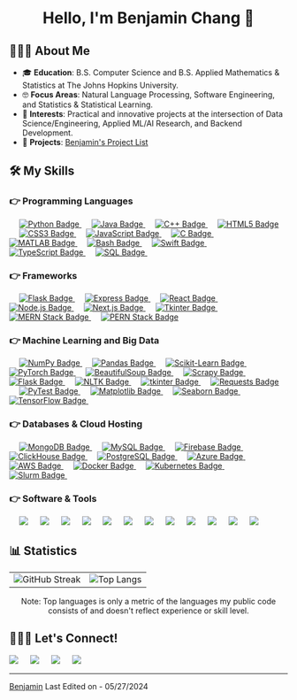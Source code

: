 <h1 align="center">Hello, I'm Benjamin Chang 👋 </h1>

## 👨🏻‍💻 About Me
- 🎓 **Education**: B.S. Computer Science and B.S. Applied Mathematics & Statistics at The Johns Hopkins University.
- 🤓 **Focus Areas**: Natural Language Processing, Software Engineering, and Statistics & Statistical Learning.
- 🔭 **Interests**: Practical and innovative projects at the intersection of Data Science/Engineering, Applied ML/AI Research, and Backend Development.
- 📂 **Projects**: [Benjamin's Project List](https://github.com/benchang323/benchang323/blob/main/PROJECTS.md)

## 🛠️ My Skills

### 👉 Programming Languages
<p align="left">
	  &emsp;
  <a href="https://www.python.org" target="_blank">
    <img src="https://img.shields.io/badge/-Python-3776AB?style=for-the-badge&logo=python&logoColor=white" alt="Python Badge"/>
  </a>
	  &emsp;
  <a href="https://www.java.com" target="_blank">
    <img src="https://img.shields.io/badge/-Java-007396?style=for-the-badge&logo=java&logoColor=white" alt="Java Badge"/>
  </a>
	  &emsp;
  <a href="https://www.w3schools.com/cpp/" target="_blank">
    <img src="https://img.shields.io/badge/-C++-00599C?style=for-the-badge&logo=cplusplus&logoColor=white" alt="C++ Badge"/>
  </a>
	  &emsp;
  <a href="https://www.w3.org/html/" target="_blank">
    <img src="https://img.shields.io/badge/-HTML5-E34F26?style=for-the-badge&logo=html5&logoColor=white" alt="HTML5 Badge"/>
  </a>
	  &emsp;
  <a href="https://www.w3schools.com/css/" target="_blank">
    <img src="https://img.shields.io/badge/-CSS3-1572B6?style=for-the-badge&logo=css3&logoColor=white" alt="CSS3 Badge"/>
  </a>
	  &emsp;
  <a href="https://developer.mozilla.org/en-US/docs/Web/JavaScript" target="_blank">
    <img src="https://img.shields.io/badge/-JavaScript-F7DF1E?style=for-the-badge&logo=javascript&logoColor=black" alt="JavaScript Badge"/>
  </a>
	  &emsp;
  <a href="https://www.cprogramming.com/" target="_blank">
    <img src="https://img.shields.io/badge/-C-A8B9CC?style=for-the-badge&logo=c&logoColor=white" alt="C Badge"/>
  </a>
	  &emsp;
  <a href="https://www.mathworks.com/products/matlab.html" target="_blank">
    <img src="https://img.shields.io/badge/-MATLAB-E16737?style=for-the-badge&logo=matlab&logoColor=white" alt="MATLAB Badge"/>
  </a>
	  &emsp;
  <a href="https://www.gnu.org/software/bash/" target="_blank">
    <img src="https://img.shields.io/badge/-Bash-4EAA25?style=for-the-badge&logo=gnubash&logoColor=white" alt="Bash Badge"/>
  </a>
	  &emsp;
  <a href="https://developer.apple.com/swift/" target="_blank">
    <img src="https://img.shields.io/badge/-Swift-FA7343?style=for-the-badge&logo=swift&logoColor=white" alt="Swift Badge"/>
  </a>
	  &emsp;
  <a href="https://www.typescriptlang.org/" target="_blank">
    <img src="https://img.shields.io/badge/-TypeScript-3178C6?style=for-the-badge&logo=typescript&logoColor=white" alt="TypeScript Badge"/>
  </a>
	  &emsp;
  <a href="https://www.sql.org/" target="_blank">
    <img src="https://img.shields.io/badge/-SQL-003B57?style=for-the-badge&logo=database&logoColor=white" alt="SQL Badge"/>
  </a>
	  &emsp;
</p>

### 👉 Frameworks
<p>
		  &emsp;
<a href="https://flask.palletsprojects.com/" target="_blank">
    <img src="https://img.shields.io/badge/-Flask-000000?style=for-the-badge&logo=flask&logoColor=white" alt="Flask Badge"/>
</a>
		  &emsp;
<a href="https://expressjs.com/" target="_blank">
    <img src="https://img.shields.io/badge/-Express-000000?style=for-the-badge&logo=express&logoColor=white" alt="Express Badge"/>
</a>
		  &emsp;
<a href="https://reactjs.org/" target="_blank">
    <img src="https://img.shields.io/badge/-React-61DAFB?style=for-the-badge&logo=react&logoColor=black" alt="React Badge"/>
</a>
		  &emsp;
<a href="https://nodejs.org/" target="_blank">
    <img src="https://img.shields.io/badge/-Node.js-339933?style=for-the-badge&logo=node-dot-js&logoColor=white" alt="Node.js Badge"/>
</a>
		  &emsp;
<a href="https://nextjs.org/" target="_blank">
    <img src="https://img.shields.io/badge/-Next.js-000000?style=for-the-badge&logo=next-dot-js&logoColor=white" alt="Next.js Badge"/>
</a>
		  &emsp;
<a href="https://docs.python.org/3/library/tkinter.html" target="_blank">
    <img src="https://img.shields.io/badge/-Tkinter-0078D4?style=for-the-badge&logo=python&logoColor=white" alt="Tkinter Badge"/>
</a>
		  &emsp;
	<a href="https://www.mongodb.com/mern-stack" target="_blank">
    <img src="https://img.shields.io/badge/-MERN%20Stack-47A248?style=for-the-badge&logo=mongodb&logoColor=white" alt="MERN Stack Badge"/>
</a>
	  &emsp;
	<a href="https://www.postgresql.org/about/news/the-pern-stack-2148/" target="_blank">
    <img src="https://img.shields.io/badge/-PERN%20Stack-336791?style=for-the-badge&logo=postgresql&logoColor=white" alt="PERN Stack Badge"/>
</a>

</p>


### 👉 Machine Learning and Big Data
<p>
<!-- PyData Stack -->
		  &emsp;
<a href="https://numpy.org/" target="_blank">
  <img src="https://img.shields.io/badge/-NumPy-013243?style=for-the-badge&logo=numpy&logoColor=white" alt="NumPy Badge"/>
</a>
		  &emsp;
<a href="https://pandas.pydata.org/" target="_blank">
  <img src="https://img.shields.io/badge/-Pandas-150458?style=for-the-badge&logo=pandas&logoColor=white" alt="Pandas Badge"/>
</a>
		  &emsp;
<a href="https://scikit-learn.org/" target="_blank">
  <img src="https://img.shields.io/badge/-scikit_learn-F7931E?style=for-the-badge&logo=scikit-learn&logoColor=white" alt="Scikit-Learn Badge"/>
</a>
	  &emsp;
<!-- Machine Learning & Web Scraping -->
<a href="https://pytorch.org/" target="_blank">
  <img src="https://img.shields.io/badge/-PyTorch-EE4C2C?style=for-the-badge&logo=pytorch&logoColor=white" alt="PyTorch Badge"/>
</a>
		  &emsp;
<a href="https://www.crummy.com/software/BeautifulSoup/" target="_blank">
  <img src="https://img.shields.io/badge/-BeautifulSoup-8C5430?style=for-the-badge" alt="BeautifulSoup Badge"/>
</a>
		  &emsp;
<a href="https://scrapy.org/" target="_blank">
  <img src="https://img.shields.io/badge/-Scrapy-60AC5D?style=for-the-badge&logo=scrapy&logoColor=white" alt="Scrapy Badge"/>
</a>
		  &emsp;
<a href="https://flask.palletsprojects.com/" target="_blank">
  <img src="https://img.shields.io/badge/-Flask-000000?style=for-the-badge&logo=flask&logoColor=white" alt="Flask Badge"/>
</a>
		  &emsp;
<a href="https://www.nltk.org/" target="_blank">
  <img src="https://img.shields.io/badge/-NLTK-2E7DBA?style=for-the-badge&logo=natural-language-toolkit&logoColor=white" alt="NLTK Badge"/>
</a>
		  &emsp;
<a href="https://docs.python.org/3/library/tkinter.html" target="_blank">
  <img src="https://img.shields.io/badge/-tkinter-FFD43B?style=for-the-badge" alt="tkinter Badge"/>
</a>
		  &emsp;
<a href="https://docs.python-requests.org/" target="_blank">
  <img src="https://img.shields.io/badge/-Requests-3776AB?style=for-the-badge&logo=python&logoColor=white" alt="Requests Badge"/>
</a>
		  &emsp;
<a href="https://docs.pytest.org/" target="_blank">
  <img src="https://img.shields.io/badge/-PyTest-0A9EDC?style=for-the-badge&logo=pytest&logoColor=white" alt="PyTest Badge"/>
</a>
	  &emsp;

<!-- Additional Common Libraries -->
<a href="https://matplotlib.org/" target="_blank">
  <img src="https://img.shields.io/badge/-Matplotlib-11557C?style=for-the-badge&logo=matplotlib&logoColor=white" alt="Matplotlib Badge"/>
</a>	
&emsp;
<a href="https://seaborn.pydata.org/" target="_blank">
  <img src="https://img.shields.io/badge/-Seaborn-76B900?style=for-the-badge&logo=seaborn&logoColor=white" alt="Seaborn Badge"/>
</a>
	  &emsp;
<a href="https://www.tensorflow.org/" target="_blank">
  <img src="https://img.shields.io/badge/-TensorFlow-FF6F00?style=for-the-badge&logo=tensorflow&logoColor=white" alt="TensorFlow Badge"/>
</a>
	  &emsp;
</p>


### 👉 Databases & Cloud Hosting
<p align="left">
		  &emsp;
<a href="https://www.mongodb.com/" target="_blank">
  <img src="https://img.shields.io/badge/-MongoDB-47A248?style=for-the-badge&logo=mongodb&logoColor=white" alt="MongoDB Badge"/>
</a>
		  &emsp;
<a href="https://www.mysql.com/" target="_blank">
  <img src="https://img.shields.io/badge/-MySQL-4479A1?style=for-the-badge&logo=mysql&logoColor=white" alt="MySQL Badge"/>
</a>
		  &emsp;
<a href="https://firebase.google.com/" target="_blank">
  <img src="https://img.shields.io/badge/-Firebase-FFCA28?style=for-the-badge&logo=firebase&logoColor=white" alt="Firebase Badge"/>
</a>
		  &emsp;
<a href="https://clickhouse.com/" target="_blank">
  <img src="https://img.shields.io/badge/-ClickHouse-FFCA28?style=for-the-badge&logo=clickhouse&logoColor=white" alt="ClickHouse Badge"/>
</a>
		  &emsp;
<a href="https://www.postgresql.org/" target="_blank">
  <img src="https://img.shields.io/badge/-PostgreSQL-336791?style=for-the-badge&logo=postgresql&logoColor=white" alt="PostgreSQL Badge"/>
</a>
		  &emsp;
<a href="https://azure.microsoft.com/" target="_blank">
  <img src="https://img.shields.io/badge/-Azure-0089D6?style=for-the-badge&logo=microsoftazure&logoColor=white" alt="Azure Badge"/>
</a>
		  &emsp;
<a href="https://aws.amazon.com/" target="_blank">
  <img src="https://img.shields.io/badge/-AWS-232F3E?style=for-the-badge&logo=amazonaws&logoColor=white" alt="AWS Badge"/>
</a>
		  &emsp;
<a href="https://www.docker.com/" target="_blank">
  <img src="https://img.shields.io/badge/-Docker-2496ED?style=for-the-badge&logo=docker&logoColor=white" alt="Docker Badge"/>
</a>
		  &emsp;
<a href="https://kubernetes.io/" target="_blank">
  <img src="https://img.shields.io/badge/-Kubernetes-326CE5?style=for-the-badge&logo=kubernetes&logoColor=white" alt="Kubernetes Badge"/>
</a>
		  &emsp;
<a href="https://slurm.schedmd.com/" target="_blank">
  <img src="https://img.shields.io/badge/-Slurm-76B900?style=for-the-badge&logo=slurm&logoColor=white" alt="Slurm Badge"/>
</a>
	  &emsp;

</p>



 ### 👉 Software & Tools
<p align="left">
  <p align="left">
  <!-- Existing Tools -->
  &emsp;
  <a href="https://colab.research.google.com/" target="_blank" style="text-decoration: none;">
    <img src="https://img.shields.io/badge/-Colab-F9AB00?style=for-the-badge&logo=google-colab&logoColor=white"></img>
  </a>
  &emsp;
  <a href="https://git-scm.com/" target="_blank" style="text-decoration: none;">
    <img src="https://img.shields.io/badge/-Git-F05032?style=for-the-badge&logo=git&logoColor=white"></img>
  </a>
  &emsp;
  <a href="https://www.linux.org/" target="_blank" style="text-decoration: none;">
    <img src="https://img.shields.io/badge/-Linux-FCC624?style=for-the-badge&logo=linux&logoColor=black"></img>
  </a>
  &emsp;
  <a href="https://code.visualstudio.com/" target="_blank" style="text-decoration: none;">
    <img src="https://img.shields.io/badge/-Visual%20Studio%20Code-007ACC?style=for-the-badge&logo=visual-studio-code&logoColor=white"></img>
  </a>
  &emsp;
  <a href="https://stackoverflow.com/" target="_blank" style="text-decoration: none;">
    <img src="https://img.shields.io/badge/-Stack%20Overflow-FE7A16?style=for-the-badge&logo=stack-overflow&logoColor=white"></img>
  </a>
  &emsp;
  <a href="https://www.jenkins.io/" target="_blank" style="text-decoration: none;">
    <img src="https://img.shields.io/badge/-Jenkins-D24939?style=for-the-badge&logo=jenkins&logoColor=white"></img>
  </a>
  &emsp;
  <a href="https://www.anaconda.com/" target="_blank" style="text-decoration: none;">
    <img src="https://img.shields.io/badge/-Anaconda-44A833?style=for-the-badge&logo=anaconda&logoColor=white"></img>
  </a>
  &emsp;
  <a href="https://www.postman.com/" target="_blank" style="text-decoration: none;">
    <img src="https://img.shields.io/badge/-Postman-FF6C37?style=for-the-badge&logo=postman&logoColor=white"></img>
  </a>
  &emsp;
  <!-- New Tools -->
  <a href="https://www.google.com/sheets/about/" target="_blank" style="text-decoration: none;">
    <img src="https://img.shields.io/badge/-Google%20Sheets-34A853?style=for-the-badge&logo=google-sheets&logoColor=white"></img>
  </a>
  &emsp;
  <a href="https://slack.com/" target="_blank" style="text-decoration: none;">
    <img src="https://img.shields.io/badge/-Slack-4A154B?style=for-the-badge&logo=slack&logoColor=white"></img>
  </a>
  &emsp;
  <a href="https://www.atlassian.com/software/jira" target="_blank" style="text-decoration: none;">
    <img src="https://img.shields.io/badge/-Jira-0052CC?style=for-the-badge&logo=jira&logoColor=white"></img>
  </a>
  &emsp;
	    <a href="https://www.figma.com/" target="_blank" style="text-decoration: none;">
    <img src="https://img.shields.io/badge/-Figma-F24E1E?style=for-the-badge&logo=figma&logoColor=white"></img>
  </a>
  &emsp;
  <!-- Add more as required -->
</p>

</p>

## 📊 Statistics

<p align="center">
  <table align="center">
    <tr>
      <td align="center">
        <img src="https://github-readme-streak-stats.herokuapp.com/?user=benchang323&theme=dark" alt="GitHub Streak" />
      </td>
      <td align="center">
        <img src="https://github-readme-stats.vercel.app/api/top-langs/?username=benchang323&layout=compact&theme=radical" alt="Top Langs" />
      </td>
    </tr>
  </table>
</p>
<p align="center">
  Note: Top languages is only a metric of the languages my public code consists of and doesn't reflect experience or skill level.
</p>

## 🙋🏻‍♂️ Let's Connect!
<p>	
	<a target="_blank" href="https://www.linkedin.com/in/benjaminchang7/" style="text-decoration: none;">
		<img src="https://img.shields.io/badge/-LinkedIn-0077B5?style=for-the-badge&logo=Linkedin&logoColor=white"></img>
	</a>
	&emsp;	
	<a target="_blank" href="mailto:bchang26@jhu.edu" style="text-decoration: none;">
		<img src="https://img.shields.io/badge/-Email-D14836?style=for-the-badge&logo=Gmail&logoColor=white"></img>
	</a>
	&emsp;
	<a target="_blank" href="https://github.com/benchang323" style="text-decoration: none;">
		<img src="https://img.shields.io/badge/-GitHub-181717?style=for-the-badge&logo=GitHub&logoColor=white"></img>
	</a>
	&emsp;	
	<a target="_blank" href="https://benjaminchang.dev/" style="text-decoration: none;">
		<img src="https://img.shields.io/badge/-My%20Website-008080?style=for-the-badge&logo=home&logoColor=white"></img>
	</a>
	&emsp;
</p>
			
------
[Benjamin](https://github.com/benchang323)
Last Edited on - 05/27/2024

